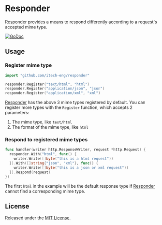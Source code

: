 # Responder

Responder provides a means to respond differently according to a request's accepted mime type.

[![GoDoc](https://godoc.org/github.com/itech-eng/responder?status.svg)](https://godoc.org/github.com/itech-eng/responder)

## Usage

### Register mime type

```go
import "github.com/itech-eng/responder"

responder.Register("text/html", "html")
responder.Register("application/json", "json")
responder.Register("application/xml", "xml")
```

[Responder](https://github.com/itech-eng/responder) has the above 3 mime types registered by default. You can register more types with the `Register` function, which accepts 2 parameters:

1. The mime type, like `text/html`
2. The format of the mime type, like `html`

### Respond to registered mime types

```go
func handler(writer http.ResponseWriter, request *http.Request) {
  responder.With("html", func() {
    writer.Write([]byte("this is a html request"))
  }).With([]string{"json", "xml"}, func() {
    writer.Write([]byte("this is a json or xml request"))
  }).Respond(request)
})
```

The first `html` in the example will be the default response type if [Responder](https://github.com/itech-eng/responder) cannot find a corresponding mime type.

## License

Released under the [MIT License](http://opensource.org/licenses/MIT).
